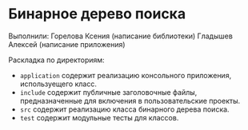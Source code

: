 # Бинарное дерево поиска

Выполнили: Горелова Ксения  (написание библиотеки)
		   Гладышев Алексей (написание приложения)

Раскладка по директориям:

  - `application` содержит реализацию консольного приложения, используещего
    класс.
  - `include` содержит публичные заголовочные файлы, предназначенные для
    включения в пользовательские проекты.
  - `src` содержит реализацию класса бинарного дерева поиска.
  - `test` содержит модульные тесты для классов.

<!-- - `docs` содержит документацию на класс. -->
